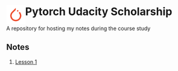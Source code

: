 # Pytorch Udacity Scholarship <img src="/images/pytorch_logo.png" align="left" width="50" height="50" alt="PyTorch Logo">
A repository for hosting my notes during the course study



## Notes

1. [Lesson 1](/notes/Lesson-2.md)
